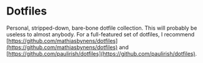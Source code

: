 Dotfiles
========

Personal, stripped-down, bare-bone dotfile collection. This will probably be useless to almost anybody. For a full-featured set of dotfiles, I recommend [https://github.com/mathiasbynens/dotfiles](https://github.com/mathiasbynens/dotfiles) and [https://github.com/paulirish/dotfiles](https://github.com/paulirish/dotfiles).

